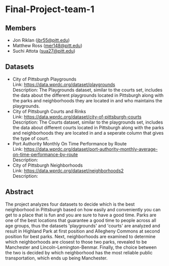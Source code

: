 # Final-Project-team-1
## Members
* Jon Riklan  (jbr55@pitt.edu)
* Matthew Ross (mer148@pitt.edu) 
* Suchi Attota (sua27@pitt.edu)
## Datasets
* City of Pittsburgh Playgrounds  
Link: https://data.wprdc.org/dataset/playgrounds  
Description: The Playgrounds dataset, similar to the courts set, includes the data about the different playgrounds located in Pittsburgh along with the parks and neighborhoods they are located in and who maintains the playgrounds.  
* City of Pittsburgh Courts and Rinks  
Link: https://data.wprdc.org/dataset/city-of-pittsburgh-courts  
Description: The Courts dataset, similar to the playgrounds set, includes the data about different courts located in Pittsburgh along with the parks and neighborhoods they are located in and a seperate column that gives the type of court.  
* Port Authority Monthly On Time Performance by Route  
Link: https://data.wprdc.org/dataset/port-authority-monthly-average-on-time-performance-by-route  
Description:
* City of Pittsburgh Neighborhoods  
Link: https://data.wprdc.org/dataset/neighborhoods2  
Description:
## Abstract
The project analyzes four datasets to decide which is the best neighborhood in Pittsburgh based on how easily and conveniently you can get to a place that is fun and you are sure to have a good time. Parks are one of the best locations that guarantee a good time to people across all age groups, thus the datasets 'playgrounds' and 'courts' are analyzed and result in Highland Park at first position and Allegheny Commons at second position for best parks. Next, neighborhoods are examined to determine which neighborhoods are closest to those two parks, revealed to be Manchester and Lincoln-Lemington-Benmar. Finally, the choice between the two is decided by which neighborhood has the most reliable public transportation, which ends up being Manchester.

